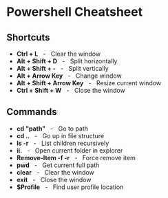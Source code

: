# Powershell Cheatsheet

## Shortcuts
- **Ctrl + L** &nbsp; - &nbsp; Clear the window
- **Alt + Shift + D** &nbsp; - &nbsp; Split horizontally
- **Alt + Shift + -** &nbsp; - &nbsp; Split vertically
- **Alt + Arrow Key** &nbsp; - &nbsp; Change window
- **Alt + Shift + Arrow Key** &nbsp; - &nbsp; Resize current window
- **Ctrl + Shift + W** &nbsp; - &nbsp; Close the window

## Commands
- **cd "path"** &nbsp; - &nbsp; Go to path
- **cd ..** &nbsp; - &nbsp; Go up in file structure
- **ls -r** &nbsp; - &nbsp; List children recursively
- **ii.** &nbsp; - &nbsp; Open current folder in explorer
- **Remove-Item <file> -f -r** &nbsp; - &nbsp; Force remove item
- **pwd** &nbsp; - &nbsp; Get current full path
- **clear** &nbsp; - &nbsp; Clear the window
- **exit** &nbsp; - &nbsp; Close the window
- **$Profile** &nbsp; - &nbsp; Find user profile location